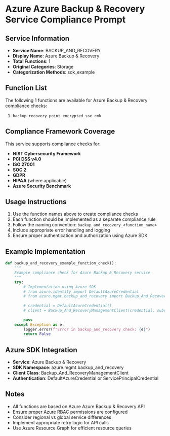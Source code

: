 # Azure Azure Backup & Recovery Service Compliance Prompt

## Service Information
- **Service Name**: BACKUP_AND_RECOVERY
- **Display Name**: Azure Backup & Recovery
- **Total Functions**: 1
- **Original Categories**: Storage
- **Categorization Methods**: sdk_example

## Function List
The following 1 functions are available for Azure Backup & Recovery compliance checks:

1. `backup_recovery_point_encrypted_sse_cmk`


## Compliance Framework Coverage
This service supports compliance checks for:
- **NIST Cybersecurity Framework**
- **PCI DSS v4.0**
- **ISO 27001**
- **SOC 2**
- **GDPR**
- **HIPAA** (where applicable)
- **Azure Security Benchmark**

## Usage Instructions
1. Use the function names above to create compliance checks
2. Each function should be implemented as a separate compliance rule
3. Follow the naming convention: `backup_and_recovery_<function_name>`
4. Include appropriate error handling and logging
5. Ensure proper authentication and authorization using Azure SDK

## Example Implementation
```python
def backup_and_recovery_example_function_check():
    """
    Example compliance check for Azure Backup & Recovery service
    """
    try:
        # Implementation using Azure SDK
        # from azure.identity import DefaultAzureCredential
        # from azure.mgmt.backup_and_recovery import Backup_And_RecoveryManagementClient
        
        # credential = DefaultAzureCredential()
        # client = Backup_And_RecoveryManagementClient(credential, subscription_id)
        
        pass
    except Exception as e:
        logger.error(f"Error in backup_and_recovery check: {e}")
        return False
```

## Azure SDK Integration
- **Service**: Azure Backup & Recovery
- **SDK Namespace**: azure.mgmt.backup_and_recovery
- **Client Class**: Backup_And_RecoveryManagementClient
- **Authentication**: DefaultAzureCredential or ServicePrincipalCredential

## Notes
- All functions are based on Azure Azure Backup & Recovery API
- Ensure proper Azure RBAC permissions are configured
- Consider regional vs global service differences
- Implement appropriate retry logic for API calls
- Use Azure Resource Graph for efficient resource queries
